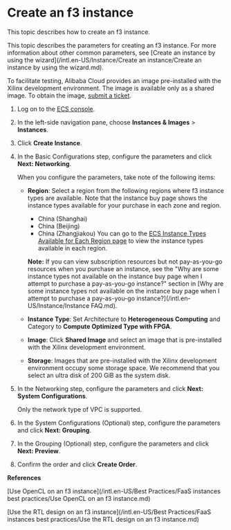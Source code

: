 # Create an f3 instance

This topic describes how to create an f3 instance.

This topic describes the parameters for creating an f3 instance. For more information about other common parameters, see [Create an instance by using the wizard](/intl.en-US/Instance/Create an instance/Create an instance by using the wizard.md).

To facilitate testing, Alibaba Cloud provides an image pre-installed with the Xilinx development environment. The image is available only as a shared image. To obtain the image, [submit a ticket](https://workorder-intl.console.aliyun.com/#/ticket/createIndex).

1.  Log on to the [ECS console](https://ecs.console.aliyun.com).

2.  In the left-side navigation pane, choose **Instances & Images** \> **Instances**.

3.  Click **Create Instance**.

4.  In the Basic Configurations step, configure the parameters and click **Next: Networking**.

    When you configure the parameters, take note of the following items:

    -   **Region**: Select a region from the following regions where f3 instance types are available. Note that the instance buy page shows the instance types available for your purchase in each zone and region.

        -   China \(Shanghai\)
        -   China \(Beijing\)
        -   China \(Zhangjiakou\)
        You can go to the [ECS Instance Types Available for Each Region page](https://ecs-buy.aliyun.com/instanceTypes/#/instanceTypeByRegion) to view the instance types available in each region.

        **Note:** If you can view subscription resources but not pay-as-you-go resources when you purchase an instance, see the "Why are some instance types not available on the instance buy page when I attempt to purchase a pay-as-you-go instance?" section in [Why are some instance types not available on the instance buy page when I attempt to purchase a pay-as-you-go instance?](/intl.en-US/Instance/Instance FAQ.md).

    -   **Instance Type**: Set Architecture to **Heterogeneous Computing** and Category to **Compute Optimized Type with FPGA**.
    -   **Image**: Click **Shared Image** and select an image that is pre-installed with the Xilinx development environment.
    -   **Storage**: Images that are pre-installed with the Xilinx development environment occupy some storage space. We recommend that you select an ultra disk of 200 GiB as the system disk.
5.  In the Networking step, configure the parameters and click **Next: System Configurations**.

    Only the network type of VPC is supported.

6.  In the System Configurations \(Optional\) step, configure the parameters and click **Next: Grouping**.

7.  In the Grouping \(Optional\) step, configure the parameters and click **Next: Preview**.

8.  Confirm the order and click **Create Order**.


**References**  


[Use OpenCL on an f3 instance](/intl.en-US/Best Practices/FaaS instances best practices/Use OpenCL on an f3 instance.md)

[Use the RTL design on an f3 instance](/intl.en-US/Best Practices/FaaS instances best practices/Use the RTL design on an f3 instance.md)


